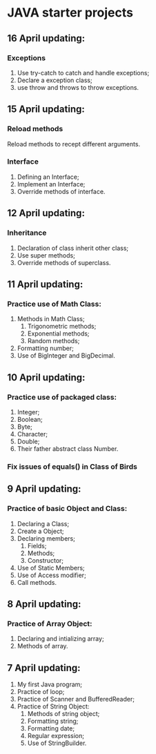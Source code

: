 # JAVA starter projects

## 16 April updating:

### Exceptions

1. Use try-catch to catch and handle exceptions;
1. Declare a exception class;
1. use throw and throws to throw exceptions.

## 15 April updating:

### Reload methods

Reload methods to recept different arguments.

### Interface

1. Defining an Interface;
1. Implement an Interface;
1. Override methods of interface.

## 12 April updating:

### Inheritance

1. Declaration of class inherit other class;
1. Use super methods;
1. Override methods of superclass.

## 11 April updating:

### Practice use of Math Class:

1. Methods in Math Class;
    1. Trigonometric methods;
    1. Exponential methods;
    1. Random methods;
1. Formatting number;
1. Use of BigInteger and BigDecimal.

## 10 April updating:

### Practice use of packaged class:

1. Integer;
1. Boolean;
1. Byte;
1. Character;
1. Double;
1. Their father abstract class Number.

### Fix issues of equals() in Class of Birds

## 9 April updating:

### Practice of basic Object and Class:

1. Declaring a Class;
1. Create a Object;
1. Declaring members;
    1. Fields;
    1. Methods;
    1. Constructor;
1. Use of Static Members;
1. Use of Access modifier;
1. Call methods.

## 8 April updating:

### Practice of Array Object:

1. Declaring and intializing array;
1. Methods of array.

## 7 April updating:

1. My first Java program;
1. Practice of loop;
1. Practice of Scanner and BufferedReader;
1. Practice of String Object:
    1. Methods of string object;
    1. Formatting string;
    1. Formatting date;
    1. Regular expression;
    1. Use of StringBuilder.

